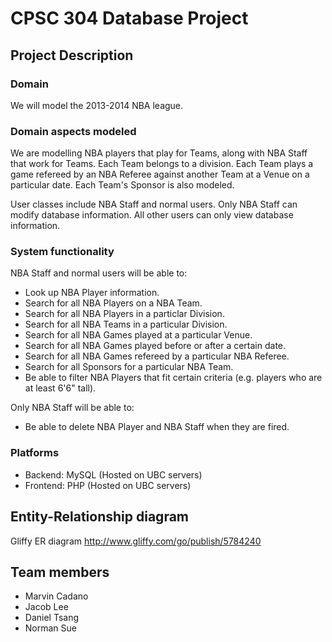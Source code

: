 # CPSC 304 Database Project

## Project Description

### Domain

We will model the 2013-2014 NBA league. 

### Domain aspects modeled

We are modelling NBA players that play for Teams, along with NBA Staff that work for Teams. Each Team belongs to a division. Each Team plays a game refereed by an NBA Referee against another Team at a Venue on a particular date. Each Team's Sponsor is also modeled.

User classes include NBA Staff and normal users. Only NBA Staff can modify database information. All other users can only view database information.

### System functionality

NBA Staff and normal users will be able to:

- Look up NBA Player information.
- Search for all NBA Players on a NBA Team.
- Search for all NBA Players in a particlar Division.
- Search for all NBA Teams in a particular Division.
- Search for all NBA Games played at a particular Venue.
- Search for all NBA Games played before or after a certain date.
- Search for all NBA Games refereed by a particular NBA Referee.
- Search for all Sponsors for a particular NBA Team.
- Be able to filter NBA Players that fit certain criteria (e.g. players who are at least 6'6" tall).

Only NBA Staff will be able to:

- Be able to delete NBA Player and NBA Staff when they are fired.

### Platforms

- Backend: MySQL (Hosted on UBC servers)
- Frontend: PHP (Hosted on UBC servers)

## Entity-Relationship diagram

Gliffy ER diagram http://www.gliffy.com/go/publish/5784240

## Team members

- Marvin Cadano
- Jacob Lee
- Daniel Tsang
- Norman Sue
